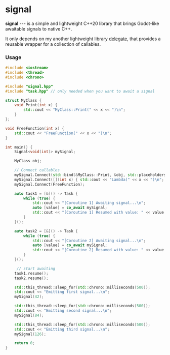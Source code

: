 # signal

**signal** --- is a simple and lightweight C++20 library that brings Godot-like awaitable signals to native C++.

It only depends on my another lightweight library [delegate](https://github.com/Nikitf777/delegate), that provides a reusable wrapper for a collection of callables.

### Usage
```C++
#include <iostream>
#include <thread>
#include <chrono>

#include "signal.hpp"
#include "task.hpp" // only needed when you want to await a signal

struct MyClass {
    void Print(int x) {
        std::cout << "MyClass::Print(" << x << ")\n";
    }
};

void FreeFunction(int x) {
    std::cout << "FreeFunction(" << x << ")\n";
}

int main() {
    Signal<void(int)> mySignal;

    MyClass obj;

	// Connect callables
    mySignal.Connect(std::bind(&MyClass::Print, &obj, std::placeholders::_1));
    mySignal.Connect([](int x) { std::cout << "Lambda(" << x << ")\n"; });
    mySignal.Connect(FreeFunction);

    auto task1 = [&]() -> Task {
        while (true) {
            std::cout << "[Coroutine 1] Awaiting signal...\n";
            auto [value] = co_await mySignal;
            std::cout << "[Coroutine 1] Resumed with value: " << value << "\n";
        }
    }();

    auto task2 = [&]() -> Task {
        while (true) {
            std::cout << "[Coroutine 2] Awaiting signal...\n";
            auto [value] = co_await mySignal;
            std::cout << "[Coroutine 2] Resumed with value: " << value << "\n";
        }
    }();

	 // start awaiting
    task1.resume();
    task2.resume();

    std::this_thread::sleep_for(std::chrono::milliseconds(500));
    std::cout << "Emitting first signal...\n";
    mySignal(42);

    std::this_thread::sleep_for(std::chrono::milliseconds(500));
    std::cout << "Emitting second signal...\n";
    mySignal(84);

    std::this_thread::sleep_for(std::chrono::milliseconds(500));
    std::cout << "Emitting third signal...\n";
    mySignal(126);

    return 0;
}
```